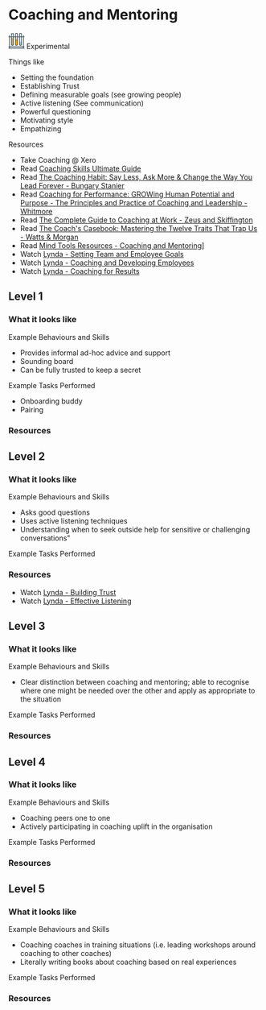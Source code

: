 # Coaching and Mentoring
![Experimental](../Images/test-lab-tubes.png)  Experimental

Things like
- Setting the foundation
- Establishing Trust
- Defining measurable goals (see growing people)
- Active listening (See communication)
- Powerful questioning
- Motivating style
- Empathizing


Resources
- Take Coaching @ Xero
- Read [Coaching Skills Ultimate Guide](https://www.makingbusinessmatter.co.uk/coaching-skills-ultimate-guide/)
- Read [The Coaching Habit: Say Less, Ask More & Change the Way You Lead Forever - Bungary Stanier](https://www.amazon.com/Coaching-Habit-Less-Change-Forever/dp/0978440749)
- Read [Coaching for Performance: GROWing Human Potential and Purpose - The Principles and Practice of Coaching and Leadership - Whitmore](https://www.amazon.com/Coaching-Performance-Potential-Principles-Leadership/dp/185788535X)
- Read [The Complete Guide to Coaching at Work - Zeus and Skiffington](https://www.amazon.com/Complete-Guide-Coaching-Work/dp/0074708422)
- Read [The Coach's Casebook: Mastering the Twelve Traits That Trap Us - Watts & Morgan](https://www.amazon.com/gp/product/0957587449)
- Read [Mind Tools Resources - Coaching and Mentoring](https://xchange.teamxero.com/2017/01/08/mind-tools-monthly-coaching-and-mentoring/)]
- Watch [Lynda - Setting Team and Employee Goals](https://www.lynda.com/Business-Skills-tutorials/How-Set-Team-Employee-Goals/456353-2.html)
- Watch [Lynda - Coaching and Developing Employees](https://www.lynda.com/Business-Skills-tutorials/Coaching-Developing-Employees/115863-2.html)
- Watch [Lynda - Coaching for Results](https://www.lynda.com/Leadership-Management-tutorials/Coaching-Results/592488-2.html)

## Level 1

### What it looks like

Example Behaviours and Skills
- Provides informal ad-hoc advice and support
- Sounding board
- Can be fully trusted to keep a secret

Example Tasks Performed
- Onboarding buddy
- Pairing


### Resources

## Level 2

### What it looks like

Example Behaviours and Skills
- Asks good questions
- Uses active listening techniques
- Understanding when to seek outside help for sensitive or challenging conversations"

Example Tasks Performed

### Resources

- Watch [Lynda - Building Trust](https://www.lynda.com/Business-Skills-tutorials/Building-Trust/156547-2.html)
- Watch [Lynda - Effective Listening](https://www.lynda.com/Business-Skills-tutorials/Effective-Listening/176760-2.html)

## Level 3

### What it looks like

Example Behaviours and Skills
- Clear distinction between coaching and mentoring; able to recognise where one might be needed over the other and apply as appropriate to the situation

Example Tasks Performed

### Resources

## Level 4

### What it looks like

Example Behaviours and Skills
- Coaching peers one to one
- Actively participating in coaching uplift in the organisation

Example Tasks Performed

### Resources

## Level 5

### What it looks like

Example Behaviours and Skills
- Coaching coaches in training situations (i.e. leading workshops around coaching to other coaches)
- Literally writing books about coaching based on real experiences

Example Tasks Performed

### Resources